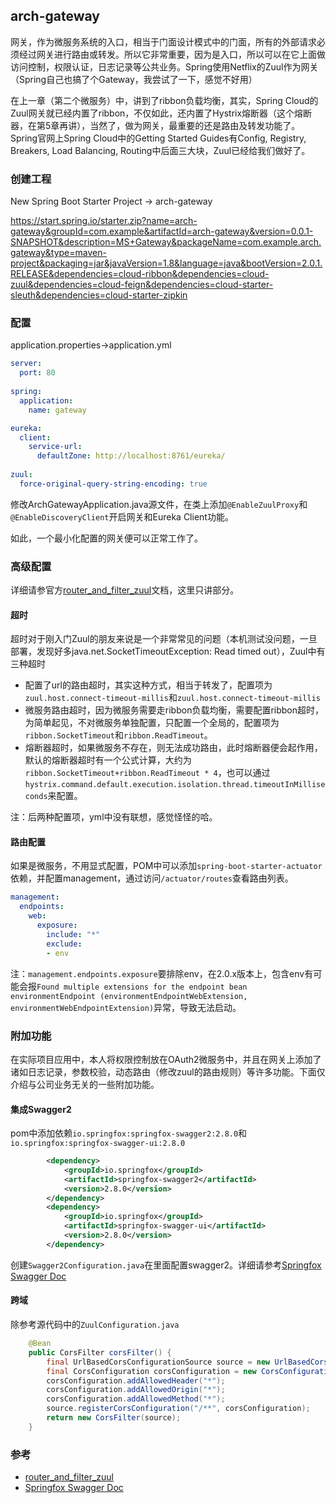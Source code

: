 ## arch-gateway

网关，作为微服务系统的入口，相当于门面设计模式中的门面，所有的外部请求必须经过网关进行路由或转发。所以它非常重要，因为是入口，所以可以在它上面做访问控制，权限认证，日志记录等公共业务。Spring使用Netflix的Zuul作为网关（Spring自己也搞了个Gateway，我尝试了一下，感觉不好用）

在上一章（第二个微服务）中，讲到了ribbon负载均衡，其实，Spring Cloud的Zuul网关就已经内置了ribbon，不仅如此，还内置了Hystrix熔断器（这个熔断器，在第5章再讲），当然了，做为网关，最重要的还是路由及转发功能了。Spring官网上Spring Cloud中的Getting Started Guides有Config, Registry, Breakers, Load Balancing, Routing中后面三大块，Zuul已经给我们做好了。

### 创建工程

New Spring Boot Starter Project -> arch-gateway

https://start.spring.io/starter.zip?name=arch-gateway&groupId=com.example&artifactId=arch-gateway&version=0.0.1-SNAPSHOT&description=MS+Gateway&packageName=com.example.arch.gateway&type=maven-project&packaging=jar&javaVersion=1.8&language=java&bootVersion=2.0.1.RELEASE&dependencies=cloud-ribbon&dependencies=cloud-zuul&dependencies=cloud-feign&dependencies=cloud-starter-sleuth&dependencies=cloud-starter-zipkin
 
### 配置
 
application.properties->application.yml

```yml
server:
  port: 80
  
spring:
  application:
    name: gateway

eureka:
  client:
    service-url:
      defaultZone: http://localhost:8761/eureka/
        
zuul:
  force-original-query-string-encoding: true
```

修改ArchGatewayApplication.java源文件，在类上添加`@EnableZuulProxy`和`@EnableDiscoveryClient`开启网关和Eureka Client功能。

如此，一个最小化配置的网关便可以正常工作了。

### 高级配置

详细请参官方[router_and_filter_zuul]文档，这里只讲部分。

#### 超时

超时对于刚入门Zuul的朋友来说是一个非常常见的问题（本机测试没问题，一旦部署，发现好多java.net.SocketTimeoutException: Read timed out），Zuul中有三种超时

- 配置了url的路由超时，其实这种方式，相当于转发了，配置项为`zuul.host.connect-timeout-millis`和`zuul.host.connect-timeout-millis`
- 微服务路由超时，因为微服务需要走ribbon负载均衡，需要配置ribbon超时，为简单起见，不对微服务单独配置，只配置一个全局的，配置项为`ribbon.SocketTimeout`和`ribbon.ReadTimeout`。
- 熔断器超时，如果微服务不存在，则无法成功路由，此时熔断器便会起作用，默认的熔断器超时有一个公式计算，大约为`ribbon.SocketTimeout+ribbon.ReadTimeout * 4`，也可以通过`hystrix.command.default.execution.isolation.thread.timeoutInMilliseconds`来配置。

注：后两种配置项，yml中没有联想，感觉怪怪的哈。


#### 路由配置

如果是微服务，不用显式配置，POM中可以添加`spring-boot-starter-actuator`依赖，并配置management，通过访问`/actuator/routes`查看路由列表。

```yml
management:
  endpoints:
    web:
      exposure:
        include: "*"
        exclude:
        - env
```

注：`management.endpoints.exposure`要排除env，在2.0.x版本上，包含env有可能会报`Found multiple extensions for the endpoint bean environmentEndpoint (environmentEndpointWebExtension, environmentWebEndpointExtension)`异常，导致无法启动。


### 附加功能

在实际项目应用中，本人将权限控制放在OAuth2微服务中，并且在网关上添加了诸如日志记录，参数校验，动态路由（修改zuul的路由规则）等许多功能。下面仅介绍与公司业务无关的一些附加功能。

#### 集成Swagger2

pom中添加依赖`io.springfox:springfox-swagger2:2.8.0`和`io.springfox:springfox-swagger-ui:2.8.0`

```xml
		<dependency>
			<groupId>io.springfox</groupId>
			<artifactId>springfox-swagger2</artifactId>
			<version>2.8.0</version>
		</dependency>
		<dependency>
			<groupId>io.springfox</groupId>
			<artifactId>springfox-swagger-ui</artifactId>
			<version>2.8.0</version>
		</dependency>
```

创建`Swagger2Configuration.java`在里面配置swagger2。详细请参考[Springfox Swagger  Doc]

#### 跨域
除参考源代码中的`ZuulConfiguration.java`

```java
    @Bean
    public CorsFilter corsFilter() {
        final UrlBasedCorsConfigurationSource source = new UrlBasedCorsConfigurationSource();
        final CorsConfiguration corsConfiguration = new CorsConfiguration();
        corsConfiguration.addAllowedHeader("*");
        corsConfiguration.addAllowedOrigin("*");
        corsConfiguration.addAllowedMethod("*");
        source.registerCorsConfiguration("/**", corsConfiguration);
        return new CorsFilter(source);
    }
```

### 参考

- [router_and_filter_zuul]
- [Springfox Swagger  Doc]

[router_and_filter_zuul]: http://cloud.spring.io/spring-cloud-static/Edgware.SR3/single/spring-cloud.html#_router_and_filter_zuul
[Springfox Swagger  Doc]: http://springfox.github.io/springfox/docs/current/#springfox-spring-mvc-and-spring-boot